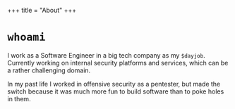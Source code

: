 +++
title = "About"
+++

# `whoami`

I work as a Software Engineer in a big tech company as my `$dayjob`. Currently
working on internal security platforms and services, which can be a rather
challenging domain.

In my past life I worked in offensive security as a pentester, but made the
switch because it was much more fun to build software than to poke holes in them.
